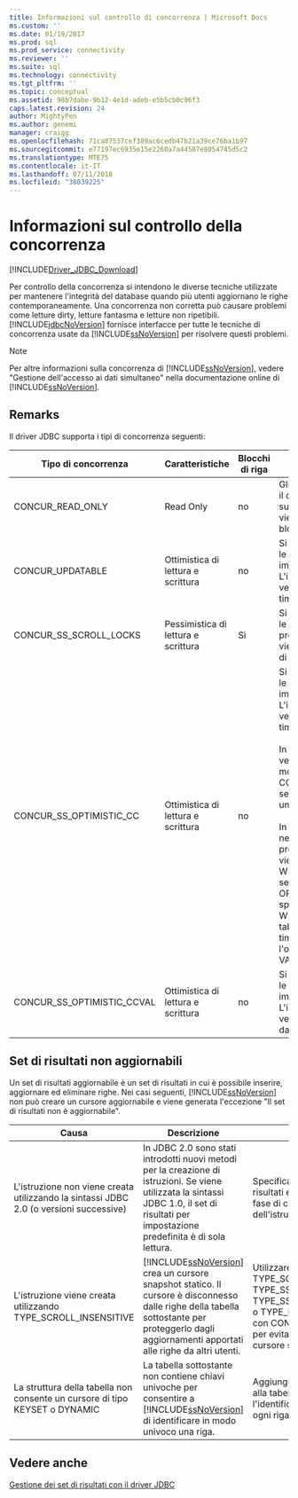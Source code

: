 ```yaml
---
title: Informazioni sul controllo di concorrenza | Microsoft Docs
ms.custom: ''
ms.date: 01/19/2017
ms.prod: sql
ms.prod_service: connectivity
ms.reviewer: ''
ms.suite: sql
ms.technology: connectivity
ms.tgt_pltfrm: ''
ms.topic: conceptual
ms.assetid: 98b7dabe-9b12-4e1d-adeb-e5b5cb0c96f3
caps.latest.revision: 24
author: MightyPen
ms.author: genemi
manager: craigg
ms.openlocfilehash: 71ca87537cef389ac6cedb47b21a39ce76ba1b97
ms.sourcegitcommit: e77197ec6935e15e2260a7a44587e8054745d5c2
ms.translationtype: MTE75
ms.contentlocale: it-IT
ms.lasthandoff: 07/11/2018
ms.locfileid: "38039225"
---
```

# <a name="understanding-concurrency-control"></a>Informazioni sul controllo della concorrenza
[!INCLUDE[Driver_JDBC_Download](../../includes/driver_jdbc_download.md)]

  Per controllo della concorrenza si intendono le diverse tecniche utilizzate per mantenere l'integrità del database quando più utenti aggiornano le righe contemporaneamente. Una concorrenza non corretta può causare problemi come letture dirty, letture fantasma e letture non ripetibili. [!INCLUDE[jdbcNoVersion](../../includes/jdbcnoversion_md.md)] fornisce interfacce per tutte le tecniche di concorrenza usate da [!INCLUDE[ssNoVersion](../../includes/ssnoversion_md.md)] per risolvere questi problemi.  
  
> [!NOTE]  
>  Per altre informazioni sulla concorrenza di [!INCLUDE[ssNoVersion](../../includes/ssnoversion_md.md)], vedere "Gestione dell'accesso ai dati simultaneo" nella documentazione online di [!INCLUDE[ssNoVersion](../../includes/ssnoversion_md.md)].  
  
## <a name="remarks"></a>Remarks  
 Il driver JDBC supporta i tipi di concorrenza seguenti:  
  
|Tipo di concorrenza|Caratteristiche|Blocchi di riga|Descrizione|  
|----------------------|---------------------|---------------|-----------------|  
|CONCUR_READ_ONLY|Read Only|no|Gli aggiornamenti eseguiti tramite il cursore non sono consentiti e sulle righe del set di risultati non viene mantenuto attivo alcun blocco.|  
|CONCUR_UPDATABLE|Ottimistica di lettura e scrittura|no|Si presuppone che le contese tra le righe nel database siano improbabili, ma possibili. L'integrità delle righe viene verificata tramite confronto del timestamp.|  
|CONCUR_SS_SCROLL_LOCKS|Pessimistica di lettura e scrittura|Sì|Si presuppone che le contese tra le righe nel database siano probabili. L'integrità delle righe viene assicurata tramite i blocchi di riga.|  
|CONCUR_SS_OPTIMISTIC_CC|Ottimistica di lettura e scrittura|no|Si presuppone che le contese tra le righe nel database siano improbabili, ma possibili. L'integrità delle righe viene verificata tramite confronto del timestamp.<br /><br /> In [!INCLUDE[ssVersion2005](../../includes/ssversion2005_md.md)] e versioni successive, il server modifica questa impostazione in CONCUR_SS_OPTIMISTIC_CCVAL se nella tabella non è presente una colonna timestamp.<br /><br /> In [!INCLUDE[ssVersion2000](../../includes/ssversion2000_md.md)], se nella tabella sottostante è presente una colonna timestamp, viene usata l'opzione OPTIMISTIC WITH ROW VERSIONING anche se è specificata l'opzione OPTIMISTIC WITH VALUES. Se si specifica l'opzione OPTIMISTIC WITH ROW VERSIONING e nella tabella non sono incluse colonne timestamp, viene utilizzata l'opzione OPTIMISTIC WITH VALUES.|  
|CONCUR_SS_OPTIMISTIC_CCVAL|Ottimistica di lettura e scrittura|no|Si presuppone che le contese tra le righe nel database siano improbabili, ma possibili. L'integrità delle righe viene verificata tramite confronto dei dati della riga.|  
  
## <a name="result-sets-that-are-not-updateable"></a>Set di risultati non aggiornabili  
 Un set di risultati aggiornabile è un set di risultati in cui è possibile inserire, aggiornare ed eliminare righe. Nei casi seguenti, [!INCLUDE[ssNoVersion](../../includes/ssnoversion_md.md)] non può creare un cursore aggiornabile e viene generata l'eccezione "Il set di risultati non è aggiornabile".  
  
|Causa|Descrizione|Rimedio|  
|-----------|-----------------|------------|  
|L'istruzione non viene creata utilizzando la sintassi JDBC 2.0 (o versioni successive)|In JDBC 2.0 sono stati introdotti nuovi metodi per la creazione di istruzioni. Se viene utilizzata la sintassi JDBC 1.0, il set di risultati per impostazione predefinita è di sola lettura.|Specificare il tipo di set di risultati e la concorrenza in fase di creazione dell'istruzione.|  
|L'istruzione viene creata utilizzando TYPE_SCROLL_INSENSITIVE|[!INCLUDE[ssNoVersion](../../includes/ssnoversion_md.md)] crea un cursore snapshot statico. Il cursore è disconnesso dalle righe della tabella sottostante per proteggerlo dagli aggiornamenti apportati alle righe da altri utenti.|Utilizzare TYPE_SCROLL_SENSITIVE, TYPE_SS_SCROLL_KEYSET, TYPE_SS_SCROLL_DYNAMIC o TYPE_FORWARD_ONLY con CONCUR_UPDATABLE per evitare di creare un cursore statico.|  
|La struttura della tabella non consente un cursore di tipo KEYSET o DYNAMIC|La tabella sottostante non contiene chiavi univoche per consentire a [!INCLUDE[ssNoVersion](../../includes/ssnoversion_md.md)] di identificare in modo univoco una riga.|Aggiungere chiavi univoche alla tabella per consentire l'identificazione univoca di ogni riga.|  
  
## <a name="see-also"></a>Vedere anche  
 [Gestione dei set di risultati con il driver JDBC](../../connect/jdbc/managing-result-sets-with-the-jdbc-driver.md)  
  
  
